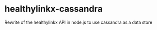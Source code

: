 # healthylinkx-cassandra
Rewrite of the healthylinkx API in node.js to use cassandra as a data store
